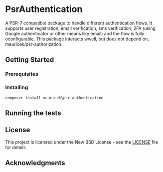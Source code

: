 # PsrAuthentication

A PSR-7 compatible package to handle different authentication flows.
It supports user registration, email verification, sms verification, 2FA (using Google authenticator or other means like email) and the flow is fully oconfigurable.
This package interacts wwell, but does not depend on, mauricek/psr-authorization.


## Getting Started

### Prerequisites


### Installing

```
composer install mauricek\psr-authentication
```

## Running the tests


## License

This project is licensed under the New BSD License - see the [LICENSE](LICENSE) file for details

## Acknowledgments


